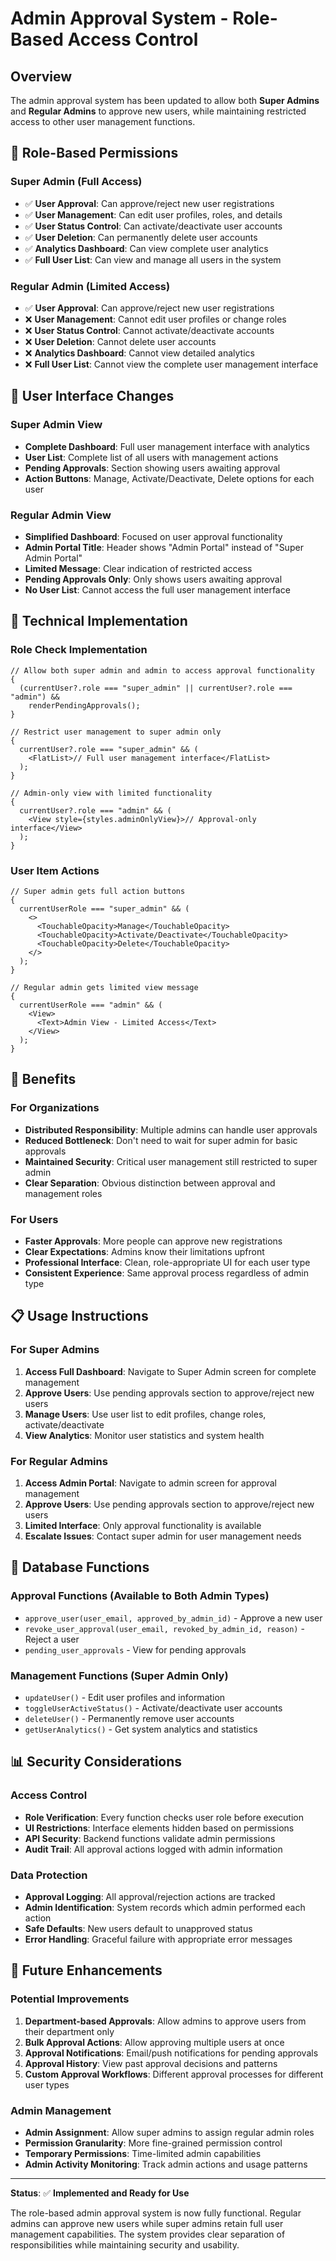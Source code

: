 # Admin Approval System - Role-Based Access Control

## Overview

The admin approval system has been updated to allow both **Super Admins** and **Regular Admins** to approve new users, while maintaining restricted access to other user management functions.

## 🔐 Role-Based Permissions

### Super Admin (Full Access)

- ✅ **User Approval**: Can approve/reject new user registrations
- ✅ **User Management**: Can edit user profiles, roles, and details
- ✅ **User Status Control**: Can activate/deactivate user accounts
- ✅ **User Deletion**: Can permanently delete user accounts
- ✅ **Analytics Dashboard**: Can view complete user analytics
- ✅ **Full User List**: Can view and manage all users in the system

### Regular Admin (Limited Access)

- ✅ **User Approval**: Can approve/reject new user registrations
- ❌ **User Management**: Cannot edit user profiles or change roles
- ❌ **User Status Control**: Cannot activate/deactivate accounts
- ❌ **User Deletion**: Cannot delete user accounts
- ❌ **Analytics Dashboard**: Cannot view detailed analytics
- ❌ **Full User List**: Cannot view the complete user management interface

## 📱 User Interface Changes

### Super Admin View

- **Complete Dashboard**: Full user management interface with analytics
- **User List**: Complete list of all users with management actions
- **Pending Approvals**: Section showing users awaiting approval
- **Action Buttons**: Manage, Activate/Deactivate, Delete options for each user

### Regular Admin View

- **Simplified Dashboard**: Focused on user approval functionality
- **Admin Portal Title**: Header shows "Admin Portal" instead of "Super Admin Portal"
- **Limited Message**: Clear indication of restricted access
- **Pending Approvals Only**: Only shows users awaiting approval
- **No User List**: Cannot access the full user management interface

## 🔧 Technical Implementation

### Role Check Implementation

```tsx
// Allow both super admin and admin to access approval functionality
{
  (currentUser?.role === "super_admin" || currentUser?.role === "admin") &&
    renderPendingApprovals();
}

// Restrict user management to super admin only
{
  currentUser?.role === "super_admin" && (
    <FlatList>// Full user management interface</FlatList>
  );
}

// Admin-only view with limited functionality
{
  currentUser?.role === "admin" && (
    <View style={styles.adminOnlyView}>// Approval-only interface</View>
  );
}
```

### User Item Actions

```tsx
// Super admin gets full action buttons
{
  currentUserRole === "super_admin" && (
    <>
      <TouchableOpacity>Manage</TouchableOpacity>
      <TouchableOpacity>Activate/Deactivate</TouchableOpacity>
      <TouchableOpacity>Delete</TouchableOpacity>
    </>
  );
}

// Regular admin gets limited view message
{
  currentUserRole === "admin" && (
    <View>
      <Text>Admin View - Limited Access</Text>
    </View>
  );
}
```

## 🚀 Benefits

### For Organizations

- **Distributed Responsibility**: Multiple admins can handle user approvals
- **Reduced Bottleneck**: Don't need to wait for super admin for basic approvals
- **Maintained Security**: Critical user management still restricted to super admin
- **Clear Separation**: Obvious distinction between approval and management roles

### For Users

- **Faster Approvals**: More people can approve new registrations
- **Clear Expectations**: Admins know their limitations upfront
- **Professional Interface**: Clean, role-appropriate UI for each user type
- **Consistent Experience**: Same approval process regardless of admin type

## 📋 Usage Instructions

### For Super Admins

1. **Access Full Dashboard**: Navigate to Super Admin screen for complete management
2. **Approve Users**: Use pending approvals section to approve/reject new users
3. **Manage Users**: Use user list to edit profiles, change roles, activate/deactivate
4. **View Analytics**: Monitor user statistics and system health

### For Regular Admins

1. **Access Admin Portal**: Navigate to admin screen for approval management
2. **Approve Users**: Use pending approvals section to approve/reject new users
3. **Limited Interface**: Only approval functionality is available
4. **Escalate Issues**: Contact super admin for user management needs

## 🔄 Database Functions

### Approval Functions (Available to Both Admin Types)

- `approve_user(user_email, approved_by_admin_id)` - Approve a new user
- `revoke_user_approval(user_email, revoked_by_admin_id, reason)` - Reject a user
- `pending_user_approvals` - View for pending approvals

### Management Functions (Super Admin Only)

- `updateUser()` - Edit user profiles and information
- `toggleUserActiveStatus()` - Activate/deactivate user accounts
- `deleteUser()` - Permanently remove user accounts
- `getUserAnalytics()` - Get system analytics and statistics

## 📊 Security Considerations

### Access Control

- **Role Verification**: Every function checks user role before execution
- **UI Restrictions**: Interface elements hidden based on permissions
- **API Security**: Backend functions validate admin permissions
- **Audit Trail**: All approval actions logged with admin information

### Data Protection

- **Approval Logging**: All approval/rejection actions are tracked
- **Admin Identification**: System records which admin performed each action
- **Safe Defaults**: New users default to unapproved status
- **Error Handling**: Graceful failure with appropriate error messages

## 🎯 Future Enhancements

### Potential Improvements

1. **Department-based Approvals**: Allow admins to approve users from their department only
2. **Bulk Approval Actions**: Allow approving multiple users at once
3. **Approval Notifications**: Email/push notifications for pending approvals
4. **Approval History**: View past approval decisions and patterns
5. **Custom Approval Workflows**: Different approval processes for different user types

### Admin Management

- **Admin Assignment**: Allow super admins to assign regular admin roles
- **Permission Granularity**: More fine-grained permission control
- **Temporary Permissions**: Time-limited admin capabilities
- **Admin Activity Monitoring**: Track admin actions and usage patterns

---

**Status**: ✅ **Implemented and Ready for Use**

The role-based admin approval system is now fully functional. Regular admins can approve new users while super admins retain full user management capabilities. The system provides clear separation of responsibilities while maintaining security and usability.
